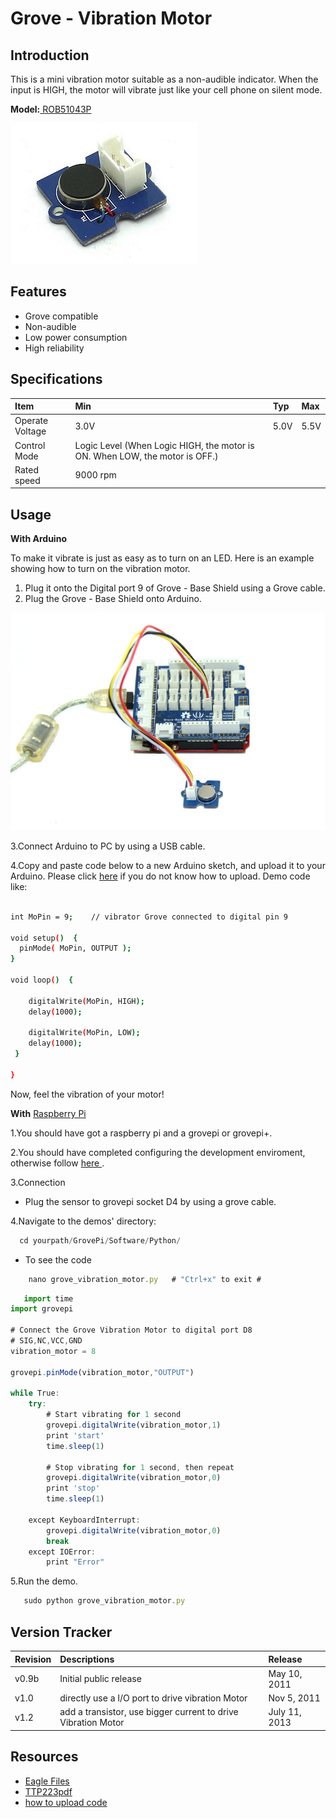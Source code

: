 # Grove - Vibration Motor

## Introduction
This is a mini vibration motor suitable as a non-audible indicator. When the input is HIGH, the motor will vibrate just like your cell phone on silent mode.

**Model:**[ ROB51043P](https://www.seeedstudio.com/item_detail.html?p_id=839)

![](https://raw.githubusercontent.com/SeeedDocument/Grove_Vibration_Motor/master/image/300px-Gvib.jpg)

## Features
- Grove compatible
- Non-audible
- Low power consumption
- High reliability
## Specifications

|Item|	Min|	Typ|	Max|
|:------|:-------|:-----|:------|
|Operate Voltage|	3.0V|	5.0V	|5.5V|
|Control Mode|	Logic Level  (When Logic HIGH, the motor is ON. When LOW, the motor is OFF.)|
|Rated speed|	9000 rpm|
## Usage
  
**With Arduino**

To make it vibrate is just as easy as to turn on an LED. Here is an example showing how to turn on the vibration motor.

1. Plug it onto the Digital port 9 of Grove - Base Shield using a Grove cable.
2. Plug the Grove - Base Shield onto Arduino.

![](https://raw.githubusercontent.com/SeeedDocument/Grove_Vibration_Motor/master/image/700px-IMG_0506.jpg)


3.Connect Arduino to PC by using a USB cable.

4.Copy and paste code below to a new Arduino sketch, and upload it to your Arduino. Please click [ here](http://www.seeedstudio.com/wiki/GrovePi%2B) if you do not know how to upload.
Demo code like:
```sh
 
int MoPin = 9;    // vibrator Grove connected to digital pin 9

void setup()  { 
  pinMode( MoPin, OUTPUT );
} 

void loop()  { 

    digitalWrite(MoPin, HIGH);         
    delay(1000);       
                     
    digitalWrite(MoPin, LOW);         
    delay(1000); 
 }

}

```
Now, feel the vibration of your motor!

**With** [Raspberry Pi](http://www.seeedstudio.com/wiki/GrovePi%2B)

1.You should have got a raspberry pi and a grovepi or grovepi+.

2.You should have completed configuring the development enviroment, otherwise follow [here ](http://www.seeedstudio.com/wiki/Upload_Code). 

3.Connection 
- Plug the sensor to grovepi socket D4 by using a grove cable.

4.Navigate to the demos' directory: 
```Javascript
  cd yourpath/GrovePi/Software/Python/
```
- To see the code
```Javascript
    nano grove_vibration_motor.py   # "Ctrl+x" to exit #
```
```Javascript
   import time
import grovepi

# Connect the Grove Vibration Motor to digital port D8
# SIG,NC,VCC,GND
vibration_motor = 8

grovepi.pinMode(vibration_motor,"OUTPUT")

while True:
    try:
        # Start vibrating for 1 second
        grovepi.digitalWrite(vibration_motor,1)
        print 'start'
        time.sleep(1)

        # Stop vibrating for 1 second, then repeat
        grovepi.digitalWrite(vibration_motor,0)
        print 'stop'
        time.sleep(1)

    except KeyboardInterrupt:
        grovepi.digitalWrite(vibration_motor,0)
        break
    except IOError:
        print "Error"
```

5.Run the demo.
```Javascript
   sudo python grove_vibration_motor.py
```
## Version Tracker

|Revision|	Descriptions|	Release|
|:------|:----------------|:------------|
|v0.9b|	     Initial public release   |	May 10, 2011  |
|v1.0	|    directly use a I/O port to drive vibration Motor   	|Nov 5, 2011|
|v1.2|   	add a transistor, use bigger current to drive Vibration Motor   |	July 11, 2013|

## Resources
- [Eagle Files](https://github.com/SeeedDocument/Grove_Touch_Sensor/blob/master/resource/Touch_sensor_Eagle_File.zip)
- [TTP223pdf](http://garden.seeedstudio.com/images/d/d5/TTP223.pdf)
- [how to upload code](http://www.seeedstudio.com/wiki/Upload_Code)

